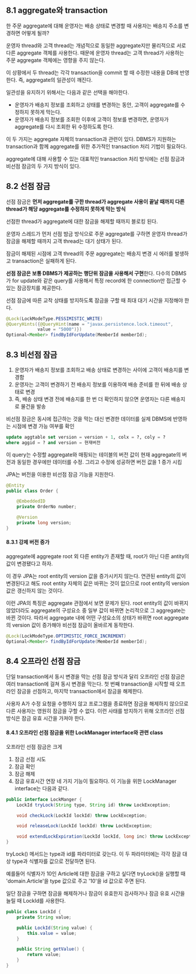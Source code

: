 ## 8.1 aggregate와 transaction
한 주문 aggregate에 대해 운영자는 배송 상태로 변경할 때
사용자는 배송지 주소를 변경하면 어떻게 될까?

운영자 thread와 고객 thread는 개념적으로 동일한 aggregate지만 물리적으로 서로 다른 aggregate 객체를 사용한다. 때문에 운영자 thread는 고객 thread가 사용하는 주문 aggregate 객체에는 영향을 주지 않는다.

이 상황에서 두 thread는 각각 transaction을 commit 할 때 수정한 내용을 DB에 반영한다. 즉, aggregate의 일관성이 깨진다.

일관성을 유지하기 위해서는 다음과 같은 선택을 해야한다.
- 운영자가 배송지 정보를 조회하고 상태를 변경하는 동안, 고객이 aggregate를 수정하지 못하게 막는다.
- 운영자가 배송지 정보를 조회한 이후에 고객이 정보를 변경하면, 운영자가 aggregate를 다시 조회한 뒤 수정하도록 한다.

이 두 가지는 aggregate 자체의 transaction과 관련이 있다. DBMS가 지원하는 transaction과 함께 aggregate를 위한 추가적인 transaction 처리 기법이 필요하다.

aggregate에 대해 사용할 수 있는 대표적인 transaction 처리 방식에는 선점 잠금과 비선점 잠금의 두 가지 방식이 있다.

## 8.2 선점 잠금
선점 잠금은 **먼저 aggregate를 구한 thread가 aggregate 사용이 끝날 때까지 다른 thread가 해당 aggregate를 수정하지 못하게 막는 방식**

선점한 thread가 aggregate에 대한 잠금을 해제할 때까지 블로킹 된다.

운영자 스레드가 먼저 선점 밤금 방식으로 주문 aggregate를 구하면 운영자 thread가 잠금을 해제할 때까지 고객 thread는 대기 상태가 된다.

잠금이 해제된 시점에 고객 thread의 주문 aggregate는 배송지 변경 시 에러를 발생하고 transaction은 실패하게 된다.

**선점 잠금은 보통 DBMS가 제공하는 행단위 잠금을 사용해서 구현**한다. 다수의 DBMS가 for update와 같은 query를 사용해서 특정 record에 한 connection만 접근할 수 있는 잠금장치를 제공한다.

선점 잠금에 따른 교착 상태를 방지하도록 잠금을 구할 때 최대 대기 시간을 지정해야 한다.

```java
@Lock(LockModeType.PESSIMISTIC_WRITE)
@QueryHints({@QueryHint(name = "javax.persistence.lock.timeout",
			value = "5000")})
Optional<Member> findByIdForUpdate(MemberId memberId);
```

## 8.3 비선점 잠금
1. 운영자가 배송지 정보를 조회하고 배송 상태로 변경하는 사이에 고객이 배송지를 변경함
2. 운영자는 고객이 변경하기 전 배송지 정보를 이용하여 배송 준비를 한 뒤에 배송 상태로 변경
3. 즉, 배송 상태 변경 전에 배송지를 한 번 더 확인하지 않으면 운영자는 다른 배송지로 물건을 발송

비선점 잠금은 동시에 접근하는 것을 막는 대신 변경한 데이터를 실제 DBMS에 반영하는 시점에 변경 가능 여부를 확인
```sql
update aggtable set version = version + 1, colx = ?, coly = ?
where aggid = ? and version = 현재버전
```

이 query는 수정할 aggregate와 매핑되는 테이블의 버전 값이 현재 aggregate의 버전과 동일한 경우에만 데이터를 수정. 그리고 수정에 성공하면 버전 값을 1 증가 시킴

JPA는 버전을 이용한 비선점 잠금 기능을 지원한다.
```java
@Entity
public class Order {

	@EmbeddedID
	private OrderNo number;

	@Version
	private long version;
}
```

#### 8.3.1 강제 버전 증가
aggregate에 aggregate root 외 다른 entity가 존재할 때, root가 아닌 다른 antity의 값이 변경됐다고 하자.

이 경우 JPA는 root entity의 version 값을 증가시키지 않는다. 연관된 entity의 값이 변경된다고 해도 root entity 자체의 값은 바뀌는 것이 없으므로 root entity의 version 값은 갱신하지 않는 것이다.

이런 JPA의 특징은 aggregate 관점에서 보면 문제가 된다. root entity의 값이 바뀌지 않았더라도 aggregate의 구성요소 중 일부 값이 바뀌면 논리적으로 그 aggregate는 바뀐 것이다. 따라서 aggregate 내에 어떤 구성요소의 상태가 바뀌면 root aggregate의 version 값이 증가해야 비선점 잠금이 올바르게 동작한다.

```java
@Lock(LockModeType.OPTIMISTIC_FORCE_INCREMENT)
Optional<Member> findByIdForUpdate(MemberId memberId);
```

## 8.4 오프라인 선점 잠금
단일 transaction에서 동시 변경을 막는 선점 잠금 방식과 달리 오프라인 선점 잠금은 여러 transaction에 걸쳐 동시 변경을 막는다. 첫 번째 transaction을 시작할 때 오프라인 잠금을 선점하고, 마지막 transaction에서 잠금을 해제한다.

사용자 A가 수정 요청을 수행하지 않고 프로그램을 종료하면 잠금을 해제하지 않으므로 다른 사용자는 영원히 잠금을 구할 수 없다. 이런 사태를 방지하기 위해 오프라인 선점 방식은 잠금 유효 시간을 가져야 한다.

#### 8.4.1 오프라인 선점 잠금을 위한 LockManager interface와 관련 class
오프라인 선점 잠금은 크게
1. 잠금 선점 시도
2. 잠금 확인
3. 잠금 해제
4. 잠금 유효시간 연장
   네 가지 기능이 필요하다. 이 기능을 위한 LockManager interface는 다음과 같다.
```java
public interface LockManger {
	LockId tryLock(String type, String id) throw LockException;

	void checkLock(LockId lockId) throw LockException;

	void releaseLock(LockId lockId) throw LockException;

	void extendLockExpiration(LockId lockId, long inc) throw LockException;
}
```

tryLock() 메서드는 type과 id를 파라미터로 갖는다. 이 두 파라미터에는 각각 잠글 대상 type과 식별자를 값으로 전달하면 된다.

예를들어 식별자가 10인  Article에 대한 잠금을 구하고 싶다면 tryLock()을 실행할 때 'domain.Article'을 type 값으로 주고 '10'을 id 값으로 주면 된다.

일단 잠금을 구하면 잠금을 해제하거나 잠금이 유효한지 검사하거나 잠금 유효 시간을 늘릴 때 LockId를 사용한다.
```java
public class LockId {
	private String value;

	public LockId(String value) {
		this.value = value;
	}

	public String getValue() {
		return value;
	}
}
```

